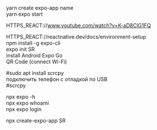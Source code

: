 yarn create expo-app name  
yarn expo start  

HTTPS_REACT://www.youtube.com/watch?v=K-aD8ClG1FQ  

HTTPS_REACT://reactnative.dev/docs/environment-setup  
npm install -g expo-cli  
expo init SR  
install Android Expo Go  
QR Code (connect Wi-Fi)  

#sudo apt install scrcpy  
подключить телефон с отладкой по USB  
#scrcpy  


npx expo -h  
npx expo whoami  
npx expo login  



npx create-expo-app SR  